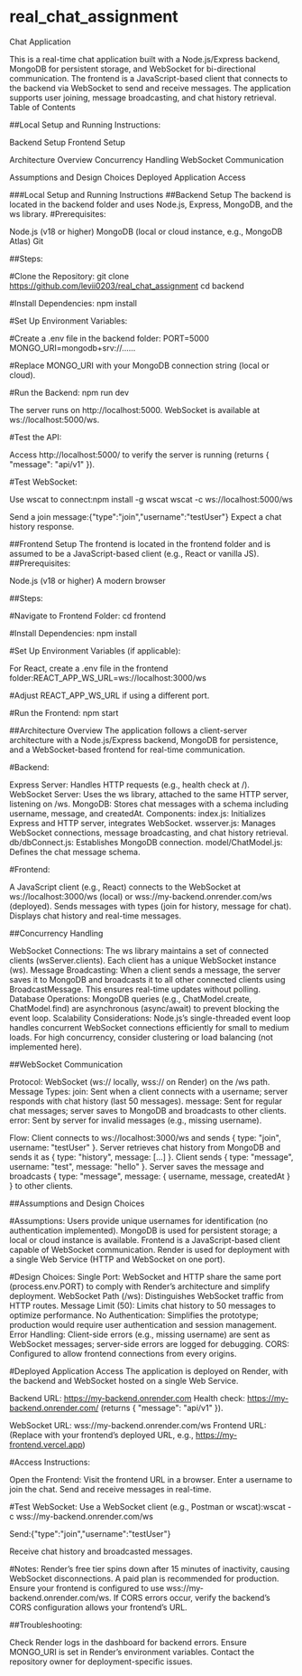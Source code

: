 # real_chat_assignment
Chat Application

This is a real-time chat application built with a Node.js/Express backend, MongoDB for persistent storage, and WebSocket for bi-directional communication. The frontend is a JavaScript-based client that connects to the backend via WebSocket to send and receive messages. The application supports user joining, message broadcasting, and chat history retrieval.
Table of Contents

##Local Setup and Running Instructions:

Backend Setup
Frontend Setup

Architecture Overview
Concurrency Handling
WebSocket Communication


Assumptions and Design Choices
Deployed Application Access

###Local Setup and Running Instructions
##Backend Setup
The backend is located in the backend folder and uses Node.js, Express, MongoDB, and the ws library.
#Prerequisites:

Node.js (v18 or higher)
MongoDB (local or cloud instance, e.g., MongoDB Atlas)
Git

##Steps:

#Clone the Repository:
    git clone https://github.com/levii0203/real_chat_assignment
    cd backend


#Install Dependencies:
    npm install


#Set Up Environment Variables:

#Create a .env file in the backend folder:
    PORT=5000
    MONGO_URI=mongodb+srv://......


#Replace MONGO_URI with your MongoDB connection string (local or cloud).


#Run the Backend:
    npm run dev 


The server runs on http://localhost:5000.
WebSocket is available at ws://localhost:5000/ws.


#Test the API:

Access http://localhost:5000/ to verify the server is running (returns { "message": "api/v1" }).


#Test WebSocket:

Use wscat to connect:npm install -g wscat
    wscat -c ws://localhost:5000/ws


Send a join message:{"type":"join","username":"testUser"}
Expect a chat history response.


##Frontend Setup
The frontend is located in the frontend folder and is assumed to be a JavaScript-based client (e.g., React or vanilla JS).
##Prerequisites:

Node.js (v18 or higher)
A modern browser

##Steps:

#Navigate to Frontend Folder:
    cd frontend


#Install Dependencies:
    npm install


#Set Up Environment Variables (if applicable):

For React, create a .env file in the frontend folder:REACT_APP_WS_URL=ws://localhost:3000/ws


#Adjust REACT_APP_WS_URL if using a different port.


#Run the Frontend:
    npm start


##Architecture Overview
The application follows a client-server architecture with a Node.js/Express backend, MongoDB for persistence, and a WebSocket-based frontend for real-time communication.

#Backend:

Express Server: Handles HTTP requests (e.g., health check at /).
WebSocket Server: Uses the ws library, attached to the same HTTP server, listening on /ws.
MongoDB: Stores chat messages with a schema including username, message, and createdAt.
Components:
index.js: Initializes Express and HTTP server, integrates WebSocket.
wsserver.js: Manages WebSocket connections, message broadcasting, and chat history retrieval.
db/dbConnect.js: Establishes MongoDB connection.
model/ChatModel.js: Defines the chat message schema.




#Frontend:

A JavaScript client (e.g., React) connects to the WebSocket at ws://localhost:3000/ws (local) or wss://my-backend.onrender.com/ws (deployed).
Sends messages with types (join for history, message for chat).
Displays chat history and real-time messages.



##Concurrency Handling

WebSocket Connections: The ws library maintains a set of connected clients (wsServer.clients). Each client has a unique WebSocket instance (ws).
Message Broadcasting: When a client sends a message, the server saves it to MongoDB and broadcasts it to all other connected clients using BroadcastMessage. This ensures real-time updates without polling.
Database Operations: MongoDB queries (e.g., ChatModel.create, ChatModel.find) are asynchronous (async/await) to prevent blocking the event loop.
Scalability Considerations:
Node.js’s single-threaded event loop handles concurrent WebSocket connections efficiently for small to medium loads.
For high concurrency, consider clustering or load balancing (not implemented here).



##WebSocket Communication

Protocol: WebSocket (ws:// locally, wss:// on Render) on the /ws path.
Message Types:
join: Sent when a client connects with a username; server responds with chat history (last 50 messages).
message: Sent for regular chat messages; server saves to MongoDB and broadcasts to other clients.
error: Sent by server for invalid messages (e.g., missing username).


Flow:
Client connects to ws://localhost:3000/ws and sends { type: "join", username: "testUser" }.
Server retrieves chat history from MongoDB and sends it as { type: "history", message: [...] }.
Client sends { type: "message", username: "test", message: "hello" }.
Server saves the message and broadcasts { type: "message", message: { username, message, createdAt } } to other clients.



##Assumptions and Design Choices

#Assumptions:
Users provide unique usernames for identification (no authentication implemented).
MongoDB is used for persistent storage; a local or cloud instance is available.
Frontend is a JavaScript-based client capable of WebSocket communication.
Render is used for deployment with a single Web Service (HTTP and WebSocket on one port).


#Design Choices:
Single Port: WebSocket and HTTP share the same port (process.env.PORT) to comply with Render’s architecture and simplify deployment.
WebSocket Path (/ws): Distinguishes WebSocket traffic from HTTP routes.
Message Limit (50): Limits chat history to 50 messages to optimize performance.
No Authentication: Simplifies the prototype; production would require user authentication and session management.
Error Handling: Client-side errors (e.g., missing username) are sent as WebSocket messages; server-side errors are logged for debugging.
CORS: Configured to allow frontend connections from every origins.



#Deployed Application Access
The application is deployed on Render, with the backend and WebSocket hosted on a single Web Service.

Backend URL: https://my-backend.onrender.com
Health check: https://my-backend.onrender.com/ (returns { "message": "api/v1" }).


WebSocket URL: wss://my-backend.onrender.com/ws
Frontend URL: (Replace with your frontend’s deployed URL, e.g., https://my-frontend.vercel.app)

#Access Instructions:

Open the Frontend:
Visit the frontend URL in a browser.
Enter a username to join the chat.
Send and receive messages in real-time.


#Test WebSocket:
Use a WebSocket client (e.g., Postman or wscat):wscat -c wss://my-backend.onrender.com/ws


Send:{"type":"join","username":"testUser"}


Receive chat history and broadcasted messages.


#Notes:
Render’s free tier spins down after 15 minutes of inactivity, causing WebSocket disconnections. A paid plan is recommended for production.
Ensure your frontend is configured to use wss://my-backend.onrender.com/ws.
If CORS errors occur, verify the backend’s CORS configuration allows your frontend’s URL.



##Troubleshooting:

Check Render logs in the dashboard for backend errors.
Ensure MONGO_URI is set in Render’s environment variables.
Contact the repository owner for deployment-specific issues.


